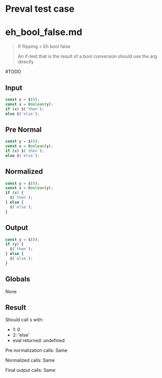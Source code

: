 # Preval test case

# eh_bool_false.md

> If flipping > Eh bool false
>
> An if-test that is the result of a bool conversion should use the arg directly

#TODO

## Input

`````js filename=intro
const y = $(0);
const x = Boolean(y);
if (x) $('then');
else $('else');
`````

## Pre Normal

`````js filename=intro
const y = $(0);
const x = Boolean(y);
if (x) $(`then`);
else $(`else`);
`````

## Normalized

`````js filename=intro
const y = $(0);
const x = Boolean(y);
if (x) {
  $(`then`);
} else {
  $(`else`);
}
`````

## Output

`````js filename=intro
const y = $(0);
if (y) {
  $(`then`);
} else {
  $(`else`);
}
`````

## Globals

None

## Result

Should call `$` with:
 - 1: 0
 - 2: 'else'
 - eval returned: undefined

Pre normalization calls: Same

Normalized calls: Same

Final output calls: Same
